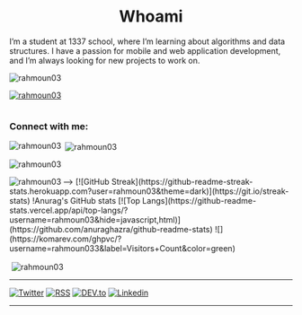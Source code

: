 <!-- <img align="" width=100% src="https://media.giphy.com/media/3oz8xA9gtnyVDPZJHW/source.gif"/> -->

<h1 align="center">Whoami</h1>

<p align="center">
 
I’m a student at 1337 school, where I’m learning about algorithms and data structures. I have a passion for mobile and web application development, and I’m always looking for new projects to work on.



<p align="left"> <img src="https://komarev.com/ghpvc/?username=rahmoun03&label=Profile%20views&color=0e75b6&style=flat" alt="rahmoun03" /> </p>

<p align="left"> <a href="https://github.com/ryo-ma/github-profile-trophy"><img src="https://github-profile-trophy.vercel.app/?username=rahmoun03" alt="rahmoun03" /></a> </p>

<p align="left"> <a href="https://twitter.com/" target="blank"><img src="https://img.shields.io/twitter/follow/?logo=twitter&style=for-the-badge" alt="" /></a> </p>

<h3 align="left">Connect with me:</h3>
<p align="left">
</p>

<p><img align="left" src="https://github-readme-stats.vercel.app/api/top-langs?username=rahmoun03&show_icons=true&locale=en&layout=compact" alt="rahmoun03" /></p>

<p>&nbsp;<img align="center" src="https://github-readme-stats.vercel.app/api?username=rahmoun03&show_icons=true&locale=en" alt="rahmoun03" /></p>

<p><img align="center" src="https://github-readme-streak-stats.herokuapp.com/?user=rahmoun03&" alt="rahmoun03" /></p>
<p><img align="left" src="https://github-readme-stats.vercel.app/api/top-langs?username=rahmoun03&show_icons=true&locale=en&layout=compact" alt="rahmoun03" /></p> -->
[![GitHub Streak](https://github-readme-streak-stats.herokuapp.com?user=rahmoun03&theme=dark)](https://git.io/streak-stats)
!Anurag's GitHub stats
[![Top Langs](https://github-readme-stats.vercel.app/api/top-langs/?username=rahmoun03&hide=javascript,html)](https://github.com/anuraghazra/github-readme-stats)
![](https://komarev.com/ghpvc/?username=rahmoun033&label=Visitors+Count&color=green)
<p>&nbsp;<img align="center" src="https://github-readme-stats.vercel.app/api?username=rahmoun03&show_icons=true&locale=en" alt="rahmoun03" /></p>

 ---
 
[![Twitter](https://img.shields.io/badge/Twitter-1DA1F2?style=for-the-badge&logo=twitter&logoColor=white)](https://twitter.com/intent/follow?screen_name=rahmoun03)
[![RSS](https://img.shields.io/badge/RSS-FFA500?style=for-the-badge&logo=rss&logoColor=white)](https://charly3pins.dev)
[![DEV.to](https://img.shields.io/badge/dev.to-0A0A0A?style=for-the-badge&logo=dev.to&logoColor=white)](https://dev.to/rahmoun03)
[![Linkedin](https://img.shields.io/badge/LinkedIn-0077B5?style=for-the-badge&logo=linkedin&logoColor=white)](https://www.linkedin.com/in/ayoub-rahmoun-332097185/)

 
 ---
